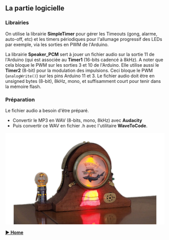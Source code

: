 ## La partie logicielle

### Librairies

On utilise la librairie **SimpleTimer** pour gérer les Timeouts (gong, alarme, auto-off, etc) et les timers périodiques pour l'allumage progressif des LEDs par exemple, via les sorties en PWM de l'Arduino.  

La librairie **Speaker\_PCM** sert à jouer un fichier audio sur la sortie 11 de l'Arduino (qui est associée au **Timer1** (16-bits cadencé à 8kHz). A noter que cela bloque le PWM sur les sorties 3 et 10 de l'Arduino. Elle utilise aussi le **Timer2** (8-bit) pour la modulation des impulsions. Ceci bloque le PWM (`analogWrite()`) sur les pins Arduino 11 et 3. Le fichier audio doit être en unsigned bytes (8-bit), 8kHz, mono, et suffisamment court pour tenir dans la mémoire flash.

### Préparation

Le fichier audio a besoin d'être préparé.

- Convertir le MP3 en WAV (8-bits, mono, 8kHz) avec **Audacity**
- Puis convertir ce WAV en fichier .h avec l'utilitaire **WaveToCode**.


![arditime](../images/arditime.png)



**[► Home](../index.md)**
